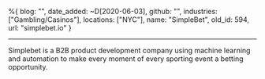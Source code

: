 %{
  blog: "",
  date_added: ~D[2020-06-03],
  github: "",
  industries: ["Gambling/Casinos"],
  locations: ["NYC"],
  name: "SimpleBet",
  old_id: 594,
  url: "simplebet.io"
}

---

Simplebet is a B2B product development company using machine learning and automation to make every moment of every sporting event a betting opportunity.
